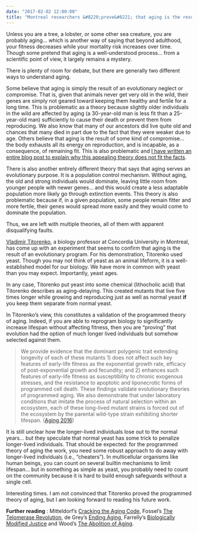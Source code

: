 ```yaml
---
date: "2017-02-02 12:00:00"
title: "Montreal researchers &#8220;prove&#8221; that aging is the result of a genetic program"
---
```




Unless you are a tree, a lobster, or some other sea creature, you are probably aging&hellip; which is another way of saying that beyond adulthood, your fitness decreases while your mortality risk increases over time. Though some pretend that aging is a well-understood process&hellip; from a scientific point of view, it largely remains a mystery. 

There is plenty of room for debate, but there are generally two different ways to understand aging. 

Some believe that aging is simply the result of an evolutionary neglect or compromise. That is, given that animals never get very old in the wild, their genes are simply not geared toward keeping them healthy and fertile for a long time. This is problematic as a theory because slightly older individuals in the wild are affected by aging (a 30-year-old man is less fit than a 25-year-old man) sufficiently to cause their death or prevent them from reproducing. We also know that many of our ancestors did live quite old and chances that many died in part due to the fact that they were weaker due to age. Others believe that aging is the result of some kind of compromise&hellip; the body exhausts all its energy on reproduction, and is incapable, as a consequence, of remaining fit. This is also problematic and [I have written an entire blog post to explain why this appealing theory does not fit the facts](/lemire/blog/2016/08/31/the-rate-of-living-theory-is-wrong/). 

There is also another entirely different theory that says that aging serves an evolutionary purpose. It is a population control mechanism. Without aging, the old and strong individuals would dominate, leaving little room from younger people with newer genes&hellip; and this would create a less adaptable population more likely go through extinction events. This theory is also problematic because if, in a given population, some people remain fitter and more fertile, their genes would spread more easily and they would come to dominate the population.

Thus, we are left with multiple theories, all of them with apparent disqualifying faults.

[Vladimir Titorenko](https://scholar.google.ca/citations?hl=en&#038;user=lun9uCoAAAAJ&#038;view_op=list_works&#038;sortby=pubdate), a biology professor at Concordia University in Montreal, has come up with an experiment that seems to confirm that aging is the result of an evolutionary program. For his demonstration, Titorenko used yeast. Though you may not think of yeast as an animal lifeform, it is a well-established model for our biology. We have more in common with yeast than you may expect. Importantly, yeast ages.

In any case, Titorenko put yeast into some chemical (lithocholic acid) that Titorenko describes as aging-delaying. This created mutants that live five times longer while growing and reproducing just as well as normal yeast __if__ you keep them separate from normal yeast.

In Titorenko&rsquo;s view, this constitutes a validation of the programmed theory of aging. Indeed, if you are able to reprogram biology to significantly increase lifespan without affecting fitness, then you are &ldquo;proving&rdquo; that evolution had the option of much longer lived individuals but somehow selected against them.

> We provide evidence that the dominant polygenic trait extending longevity of each of these mutants 1) does not affect such key features of early-life fitness as the exponential growth rate, efficacy of post-exponential growth and fecundity; and 2) enhances such features of early-life fitness as susceptibility to chronic exogenous stresses, and the resistance to apoptotic and liponecrotic forms of programmed cell death. These findings validate evolutionary theories of programmed aging. We also demonstrate that under laboratory conditions that imitate the process of natural selection within an ecosystem, each of these long-lived mutant strains is forced out of the ecosystem by the parental wild-type strain exhibiting shorter lifespan. ([Aging 2016](https://www.ncbi.nlm.nih.gov/pmc/articles/PMC5115907/)) 


It is still unclear how the longer-lived individuals lose out to the normal years&hellip; but they speculate that normal yeast has some trick to penalize longer-lived individuals. That should be expected: for the programmed theory of aging the work, you need some robust approach to do away with longer-lived individuals (i.e., &ldquo;cheaters&rdquo;). In multicellular organisms like human beings, you can count on several builtin mechanisms to limit lifespan&hellip; but in something as simple as yeast, you probably need to count on the community because it is hard to build enough safeguards without a single cell.

Interesting times. I am not convinced that Titorenko proved the programmed theory of aging, but I am looking forward to reading his future work.

__Further reading__ : Mitteldorf&rsquo;s [Cracking the Aging Code](https://www.amazon.com/Cracking-Aging-Code-Science-Old-/dp/B018E6TUIO/), Fossel&rsquo;s [The Telomerase Revolution](https://www.amazon.com/Telomerase-Revolution-Enzyme-Aging%C2%85-Healthier/dp/194163169X/), de Grey&rsquo;s [Ending Aging](https://www.amazon.com/Ending-Aging-Rejuvenation-Breakthroughs-Lifetime-ebook/dp/B001ANSSKA/), Farrelly&rsquo;s [Biologically Modified Justice](https://www.amazon.com/Biologically-Modified-Justice-Colin-Farrelly-ebook/dp/B01EYQ8KMK/) and Wood&rsquo;s [The Abolition of Aging](https://www.amazon.com/Abolition-Aging-forthcoming-extension-longevity-ebook/dp/B01G5QAYJ4/).

